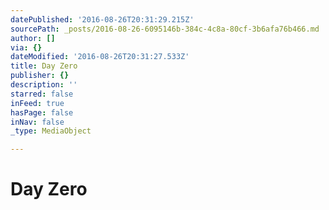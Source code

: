 ```yaml
---
datePublished: '2016-08-26T20:31:29.215Z'
sourcePath: _posts/2016-08-26-6095146b-384c-4c8a-80cf-3b6afa76b466.md
author: []
via: {}
dateModified: '2016-08-26T20:31:27.533Z'
title: Day Zero
publisher: {}
description: ''
starred: false
inFeed: true
hasPage: false
inNav: false
_type: MediaObject

---
```

# Day Zero
